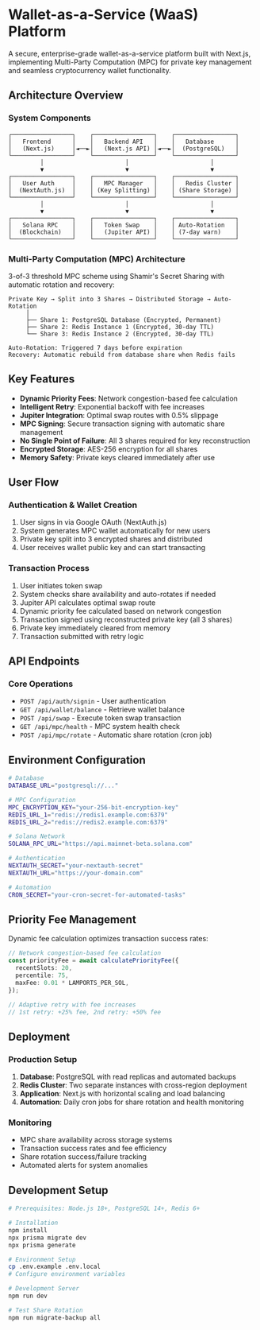 # Wallet-as-a-Service (WaaS) Platform

A secure, enterprise-grade wallet-as-a-service platform built with Next.js, implementing Multi-Party Computation (MPC) for private key management and seamless cryptocurrency wallet functionality.

## Architecture Overview

### System Components

```
┌─────────────────┐    ┌─────────────────┐    ┌─────────────────┐
│   Frontend      │    │   Backend API   │    │   Database      │
│   (Next.js)     │◄──►│   (Next.js API) │◄──►│  (PostgreSQL)   │
└─────────────────┘    └─────────────────┘    └─────────────────┘
         │                       │                       │
         ▼                       ▼                       ▼
┌─────────────────┐    ┌─────────────────┐    ┌─────────────────┐
│   User Auth     │    │   MPC Manager   │    │   Redis Cluster │
│  (NextAuth.js)  │    │ (Key Splitting) │    │ (Share Storage) │
└─────────────────┘    └─────────────────┘    └─────────────────┘
         │                       │                       │
         ▼                       ▼                       ▼
┌─────────────────┐    ┌─────────────────┐    ┌─────────────────┐
│   Solana RPC    │    │   Token Swap    │    │ Auto-Rotation   │
│  (Blockchain)   │    │   (Jupiter API) │    │ (7-day warn)    │
└─────────────────┘    └─────────────────┘    └─────────────────┘
```

### Multi-Party Computation (MPC) Architecture

3-of-3 threshold MPC scheme using Shamir's Secret Sharing with automatic rotation and recovery:

```
Private Key → Split into 3 Shares → Distributed Storage → Auto-Rotation
     │
     ├── Share 1: PostgreSQL Database (Encrypted, Permanent)
     ├── Share 2: Redis Instance 1 (Encrypted, 30-day TTL)
     └── Share 3: Redis Instance 2 (Encrypted, 30-day TTL)

Auto-Rotation: Triggered 7 days before expiration
Recovery: Automatic rebuild from database share when Redis fails
```

## Key Features

- **Dynamic Priority Fees**: Network congestion-based fee calculation
- **Intelligent Retry**: Exponential backoff with fee increases
- **Jupiter Integration**: Optimal swap routes with 0.5% slippage
- **MPC Signing**: Secure transaction signing with automatic share management
- **No Single Point of Failure**: All 3 shares required for key reconstruction
- **Encrypted Storage**: AES-256 encryption for all shares
- **Memory Safety**: Private keys cleared immediately after use

## User Flow

### Authentication & Wallet Creation

1. User signs in via Google OAuth (NextAuth.js)
2. System generates MPC wallet automatically for new users
3. Private key split into 3 encrypted shares and distributed
4. User receives wallet public key and can start transacting

### Transaction Process

1. User initiates token swap
2. System checks share availability and auto-rotates if needed
3. Jupiter API calculates optimal swap route
4. Dynamic priority fee calculated based on network congestion
5. Transaction signed using reconstructed private key (all 3 shares)
6. Private key immediately cleared from memory
7. Transaction submitted with retry logic

## API Endpoints

### Core Operations

- `POST /api/auth/signin` - User authentication
- `GET /api/wallet/balance` - Retrieve wallet balance
- `POST /api/swap` - Execute token swap transaction
- `GET /api/mpc/health` - MPC system health check
- `POST /api/mpc/rotate` - Automatic share rotation (cron job)

## Environment Configuration

```bash
# Database
DATABASE_URL="postgresql://..."

# MPC Configuration
MPC_ENCRYPTION_KEY="your-256-bit-encryption-key"
REDIS_URL_1="redis://redis1.example.com:6379"
REDIS_URL_2="redis://redis2.example.com:6379"

# Solana Network
SOLANA_RPC_URL="https://api.mainnet-beta.solana.com"

# Authentication
NEXTAUTH_SECRET="your-nextauth-secret"
NEXTAUTH_URL="https://your-domain.com"

# Automation
CRON_SECRET="your-cron-secret-for-automated-tasks"
```

## Priority Fee Management

Dynamic fee calculation optimizes transaction success rates:

```typescript
// Network congestion-based fee calculation
const priorityFee = await calculatePriorityFee({
  recentSlots: 20,
  percentile: 75,
  maxFee: 0.01 * LAMPORTS_PER_SOL,
});

// Adaptive retry with fee increases
// 1st retry: +25% fee, 2nd retry: +50% fee
```

## Deployment

### Production Setup

1. **Database**: PostgreSQL with read replicas and automated backups
2. **Redis Cluster**: Two separate instances with cross-region deployment
3. **Application**: Next.js with horizontal scaling and load balancing
4. **Automation**: Daily cron jobs for share rotation and health monitoring

### Monitoring

- MPC share availability across storage systems
- Transaction success rates and fee efficiency
- Share rotation success/failure tracking
- Automated alerts for system anomalies

## Development Setup

```bash
# Prerequisites: Node.js 18+, PostgreSQL 14+, Redis 6+

# Installation
npm install
npx prisma migrate dev
npx prisma generate

# Environment Setup
cp .env.example .env.local
# Configure environment variables

# Development Server
npm run dev

# Test Share Rotation
npm run migrate-backup all
```
